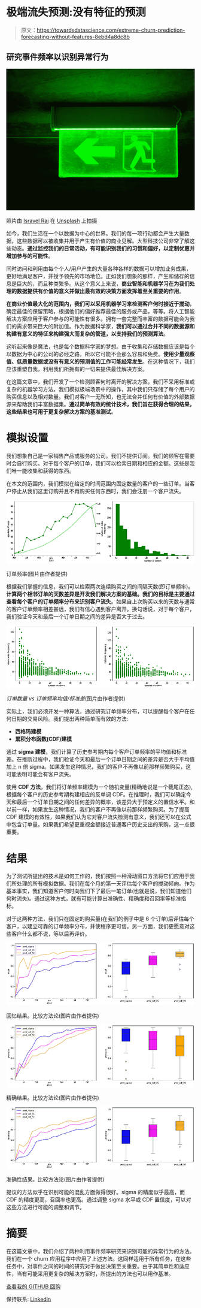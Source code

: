 # 极端流失预测:没有特征的预测

> 原文：<https://towardsdatascience.com/extreme-churn-prediction-forecasting-without-features-8ebd4a8dc8b>

## 研究事件频率以识别异常行为

![](img/a0def2ac2e403ba31dffa652e2a1c173.png)

照片由 [Isravel Raj](https://unsplash.com/@isravelraj?utm_source=medium&utm_medium=referral) 在 [Unsplash](https://unsplash.com?utm_source=medium&utm_medium=referral) 上拍摄

如今，我们生活在一个以数据为中心的世界。我们的每一项行动都会产生大量数据，这些数据可以被收集并用于产生有价值的商业见解。大型科技公司非常了解这些动态。**通过监控我们的日常活动，有可能识别我们的习惯和偏好，以定制优惠并增加参与的可能性**。

同时访问和利用由每个个人/用户产生的大量各种各样的数据可以增加业务成果，更好地满足客户，并授予领先的市场地位。正如我们想象的那样，产生和储存的信息是巨大的，而且种类繁多。从这个意义上来说，**商业智能和机器学习在为我们处理的数据提供有价值的意义并做出最有效的决策方面发挥着至关重要的作用**。

**在商业价值最大化的范围内，我们可以采用机器学习来检测客户何时接近于搅动**，确定最佳的保留策略，根据他们的偏好推荐最佳的服务或产品，等等。将人工智能解决方案应用于客户参与的可能性有很多。拥有一套完整而丰富的数据可能会为我们的需求带来巨大的附加值。作为数据科学家，**我们可以通过合并不同的数据源和构建有意义的特征来构建强大而复杂的管道，以支持我们的预测算法**。

这听起来像是魔法，也是每个数据科学家的梦想。由于收集和存储数据应该是每个以数据为中心的公司的必经之路，所以它可能不会那么容易和免费。**使用少量观察值、低质量数据或没有有意义的预测值的工作可能经常发生**。在这种情况下，我们应该重塑自我，利用我们所拥有的一切来提供最佳解决方案。

在这篇文章中，我们开发了一个检测顾客何时离开的解决方案。我们不采用标准或复杂的机器学习方法。我们模拟极端场景中的操作，其中我们只存储了每个用户的购买信息以及相对数量。我们对客户一无所知，也无法合并任何有价值的外部数据源来帮助我们丰富数据集。**通过简单有效的统计技术，我们旨在获得合理的结果，这些结果也可用于更复杂解决方案的基准测试**。

# 模拟设置

我们想象自己是一家销售产品或服务的公司。我们不提供订阅。我们的顾客在需要时会自行购买。对于每个客户的订单，我们可以检索日期和相应的金额。这些是我们唯一能收集和获得的东西。

在本文的范围内，我们模拟在给定的时间范围内固定数量的客户的一些订单。当客户停止从我们这里订购并且不再购买任何东西时，我们会注册一个客户流失。

![](img/2c164aa2463bf94063db34a99d7bbbde.png)

订单频率(图片由作者提供)

根据我们掌握的信息，我们可以检索两次连续购买之间的间隔天数(即订单频率)。**计算两个相邻订单的天数差异是开发我们解决方案的基础。我们的目标是主要通过查看每个客户的订单频率分布来识别客户流失**。如果自上次购买以来的天数与通常的客户订单频率相差甚远，我们有信心遇到客户离开。换句话说，对于每个客户，我们验证今天和最后一个订单日期之间的差异是否大于过去。

![](img/bd1f898ede7da66cca4ff72b4ecaaae2.png)

*订单数量 vs 订单频率均值/标准差*(图片由作者提供)

实际上，我们必须开发一种算法，通过研究订单频率分布，可以提醒每个客户在任何日期的交易风险。我们提出两种简单而有效的方法:

*   **西格玛建模**
*   **累积分布函数(CDF)建模**

通过 **sigma 建模**，我们计算了历史参考期内每个客户订单频率的平均值和标准差。在推断过程中，我们验证今天和最后一个订单日期之间的差异是否大于平均值加上 n 倍 sigma。如果发生这种情况，我们的客户不再像以前那样频繁购买，这可能表明可能会有客户流失。

使用 **CDF 方法**，我们将订单频率建模为一个随机变量(精确地说是一个截尾正态),根据每个客户的历史参考期构建相应的反单调 CDF。在推理时，我们可以确定今天和最后一个订单日期之间的任何差异的概率，该差异大于预定义的置信水平。和以前一样，如果发生这种情况，我们的客户不再像以前那样频繁购买。为了提高 CDF 建模的有效性，如果我们认为它对客户流失检测有意义，我们还可以在公式中包含订单量。如果我们希望更重视金额接近普通客户历史支出的采购，这一点很重要。

# 结果

为了测试所提出的技术是如何工作的，我们按照一种滑动窗口方法将它们应用于我们所处理的所有模拟数据。我们在每个月的第一天评估每个客户的搅动倾向。作为基本事实，我们知道客户何时向我们下了最后一笔订单(也就是说，我们知道他们何时流失)。通过这种方式，就有可能计算出准确性、精确度和召回率等标准指标。

对于这两种方法，我们只在固定的购买量(在我们的例子中是 6 个订单)后评估每个客户，以建立可靠的订单频率分布，并使程序更可信。另一方面，我们更愿意对这些客户什么都不说，等以后再评价。

![](img/ba197dec9c2d60406cc7cf57ee2146cc.png)

回忆结果。比较方法论(图片由作者提供)

![](img/02b838ce9e888f721fe981bc541e4b25.png)

精确结果。比较方法论(图片由作者提供)

![](img/eae7701ad90c6906410508507d7510a3.png)

准确性结果。比较方法论(图片由作者提供)

提议的方法似乎在识别可能的混乱方面做得很好。sigma 的精度似乎最高，而 CDF 的精度更高，召回率也更高。通过调整 sigma 水平或 CDF 置信度，可以对这些方法进行可能的调整和调节。

# 摘要

在这篇文章中，我们介绍了两种利用事件频率研究来识别可能的异常行为的方法。我们在一个 churn 应用程序中应用了上述方法。这同样适用于所有任务，在这些任务中，对事件之间的时间的研究对于做出决策至关重要。由于其简单性和适应性，当有可能采用更复杂的解决方案时，所提出的方法也可以用作基准。

[查看我的 GITHUB 回购 ](https://github.com/cerlymarco/MEDIUM_NoteBook)

保持联系: [Linkedin](https://www.linkedin.com/in/marco-cerliani-b0bba714b/)